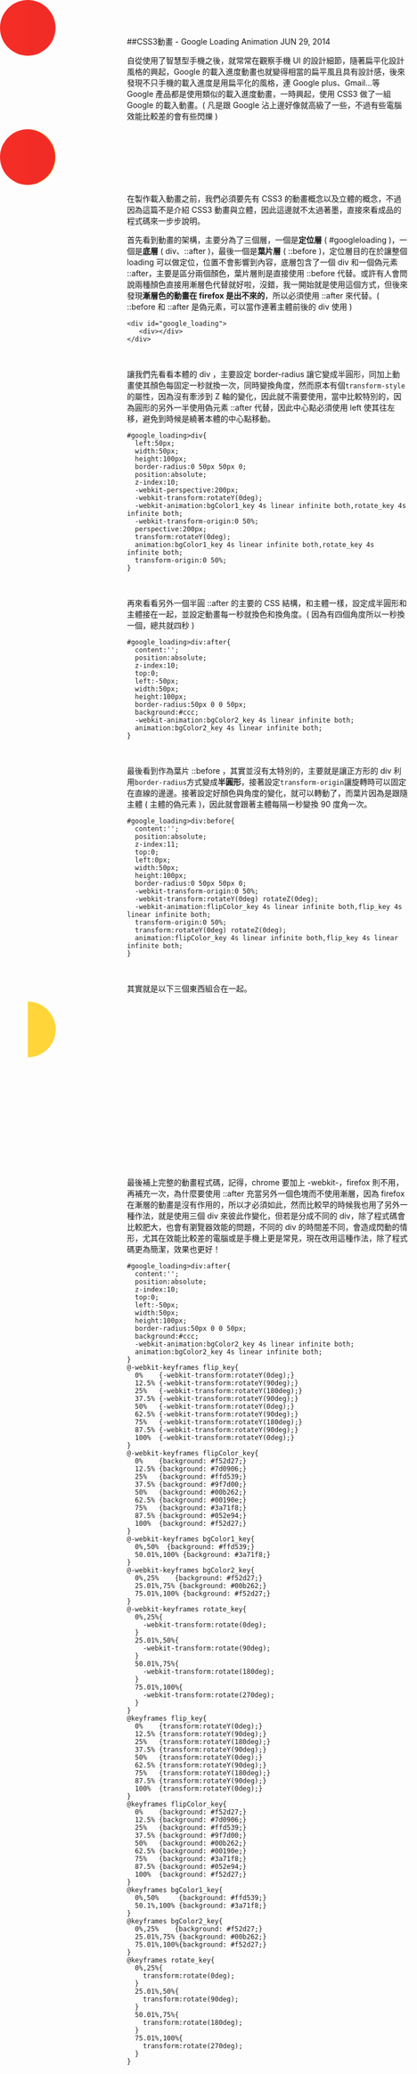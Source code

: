<!-- @@master  = ../../_layout.html-->

<!-- @@block  =  jsBottom-->

<include src="../../_articles-js.html"></include>

<!-- @@close-->

<!-- @@block  =  css-->

<include src="../../_articles-css.html"></include>

<style>
#google_loading {
width:100px;
height:100px;
}
#google_loading1 {
width:100px;
height:100px;
}
#google_loading2 {
width:100px;
height:100px;
}
#google_loading3 {
width:100px;
height:100px;
}
#google_loading1>div {
left:50px;
width:50px;
height:100px;
border-radius:0 50px 50px 0;
position:absolute;
z-index:10;
-webkit-perspective:200px;
-webkit-transform:rotateY(0deg);
-webkit-animation:bgColor1_key 4s linear infinite both, rotate_key 4s infinite both;
-webkit-transform-origin:0 50%;
perspective:200px;
transform:rotateY(0deg);
animation:bgColor1_key 4s linear infinite both, rotate_key 4s infinite both;
transform-origin:0 50%;
}
#google_loading1>div {
left:50px;
width:50px;
height:100px;
border-radius:0 50px 50px 0;
position:absolute;
z-index:10;
-webkit-perspective:200px;
-webkit-transform:rotateY(0deg);
-webkit-animation:bgColor1_key 4s linear infinite both, rotate_key 4s infinite both;
-webkit-transform-origin:0 50%;
perspective:200px;
transform:rotateY(0deg);
animation:bgColor1_key 4s linear infinite both, rotate_key 4s infinite both;
transform-origin:0 50%;
}
#google_loading2>div:before {
content:'';
position:absolute;
z-index:11;
top:0;
left:50px;
width:50px;
height:100px;
border-radius:0 50px 50px 0;
-webkit-transform-origin:0 50%;
-webkit-transform:rotateY(0deg) rotateZ(0deg);
-webkit-animation:flipColor_key 4s linear infinite both, flip_key 4s linear infinite both;
transform-origin:0 50%;
transform:rotateY(0deg) rotateZ(0deg);
animation:flipColor_key 4s linear infinite both, flip_key 4s linear infinite both;
}
#google_loading3>div:after {
content:'';
position:absolute;
z-index:10;
top:0;
left:0px;
width:50px;
height:100px;
border-radius:50px 0 0 50px;
background:#ccc;
-webkit-animation:bgColor2_key 4s linear infinite both;
animation:bgColor2_key 4s linear infinite both;
}
#google_loading>div {
left:50px;
width:50px;
height:100px;
border-radius:0 50px 50px 0;
position:absolute;
z-index:10;
-webkit-perspective:200px;
-webkit-transform:rotateY(0deg);
-webkit-animation:bgColor1_key 4s linear infinite both, rotate_key 4s infinite both;
-webkit-transform-origin:0 50%;
perspective:200px;
transform:rotateY(0deg);
animation:bgColor1_key 4s linear infinite both, rotate_key 4s infinite both;
transform-origin:0 50%;
}
#google_loading>div:before {
content:'';
position:absolute;
z-index:11;
top:0;
left:0px;
width:50px;
height:100px;
border-radius:0 50px 50px 0;
-webkit-transform-origin:0 50%;
-webkit-transform:rotateY(0deg) rotateZ(0deg);
-webkit-animation:flipColor_key 4s linear infinite both, flip_key 4s linear infinite both;
transform-origin:0 50%;
transform:rotateY(0deg) rotateZ(0deg);
animation:flipColor_key 4s linear infinite both, flip_key 4s linear infinite both;
}
#google_loading>div:after {
content:'';
position:absolute;
z-index:10;
top:0;
left:-50px;
width:50px;
height:100px;
border-radius:50px 0 0 50px;
background:#ccc;
-webkit-animation:bgColor2_key 4s linear infinite both;
animation:bgColor2_key 4s linear infinite both;
}
@-webkit-keyframes flip_key {
0% {
-webkit-transform:rotateY(0deg);
}
12.5% {
-webkit-transform:rotateY(90deg);
}
25% {
-webkit-transform:rotateY(180deg);
}
37.5% {
-webkit-transform:rotateY(90deg);
}
50% {
-webkit-transform:rotateY(0deg);
}
62.5% {
-webkit-transform:rotateY(90deg);
}
75% {
-webkit-transform:rotateY(180deg);
}
87.5% {
-webkit-transform:rotateY(90deg);
}
100% {
-webkit-transform:rotateY(0deg);
}
}
@-webkit-keyframes flipColor_key {
0% {
background: #f52d27;
}
12.5% {
background: #7d0906;
}
25% {
background: #ffd539;
}
37.5% {
background: #9f7d00;
}
50% {
background: #00b262;
}
62.5% {
background: #00190e;
}
75% {
background: #3a71f8;
}
87.5% {
background: #052e94;
}
100% {
background: #f52d27;
}
}
@-webkit-keyframes bgColor1_key {
0%, 50% {
background: #ffd539;
}
50.01%, 100% {
background: #3a71f8;
}
}
@-webkit-keyframes bgColor2_key {
0%, 25% {
background: #f52d27;
}
25.01%, 75% {
background: #00b262;
}
75.01%, 100% {
background: #f52d27;
}
}
@-webkit-keyframes rotate_key {
0%, 25% {
-webkit-transform:rotate(0deg);
}
25.01%, 50% {
-webkit-transform:rotate(90deg);
}
50.01%, 75% {
-webkit-transform:rotate(180deg);
}
75.01%, 100% {
-webkit-transform:rotate(270deg);
}
}
@keyframes flip_key {
0% {
transform:rotateY(0deg);
}
12.5% {
transform:rotateY(90deg);
}
25% {
transform:rotateY(180deg);
}
37.5% {
transform:rotateY(90deg);
}
50% {
transform:rotateY(0deg);
}
62.5% {
transform:rotateY(90deg);
}
75% {
transform:rotateY(180deg);
}
87.5% {
transform:rotateY(90deg);
}
100% {
transform:rotateY(0deg);
}
}
@keyframes flipColor_key {
0% {
background: #f52d27;
}
12.5% {
background: #7d0906;
}
25% {
background: #ffd539;
}
37.5% {
background: #9f7d00;
}
50% {
background: #00b262;
}
62.5% {
background: #00190e;
}
75% {
background: #3a71f8;
}
87.5% {
background: #052e94;
}
100% {
background: #f52d27;
}
}
@keyframes bgColor1_key {
0%, 50% {
background: #ffd539;
}
50.1%, 100% {
background: #3a71f8;
}
}
@keyframes bgColor2_key {
0%, 25% {
background: #f52d27;
}
25.01%, 75% {
background: #00b262;
}
75.01%, 100% {
background: #f52d27;
}
}
@keyframes rotate_key {
0%, 25% {
transform:rotate(0deg);
}
25.01%, 50% {
transform:rotate(90deg);
}
50.01%, 75% {
transform:rotate(180deg);
}
75.01%, 100% {
transform:rotate(270deg);
}
}
</style>

<!-- @@close-->

<!-- @@block  =  articles-social-->

<include src="../../_articles-social.html"></include>

<!-- @@close-->

<!-- @@block  =  articles-footer-->

<include src="../../_articles.html"></include>

<!-- @@close-->

<!-- @@block  =  meta-->

<meta name="keywords" content="CSS,CSS3,教學,animation,google,loading,網頁前端,oxxo,前端技術,css animation,css transition">

<meta property="article:published_time" content="2014-06-29T23:55:00+01:00">

<meta name="description" content="隨著扁平化設計風格的興起，Google 的載入進度動畫也就變得相當的扁平風且具有設計感，後來發現不只手機的載入進度是用扁平化的風格，連 Google plus、Gmail...等 Google 產品都是使用類似的載入進度動畫，一時興起，使用 CSS3 做了一組 Google 的載入動畫。">

<meta itemprop="name" content="CSS3動畫 - Google Loading Animation - OXXO.STUDIO">

<meta itemprop="image" content="http://www.oxxostudio.tw/img/articles/201406/20140629_1_01.gif">

<meta itemprop="description" content="隨著扁平化設計風格的興起，Google 的載入進度動畫也就變得相當的扁平風且具有設計感，後來發現不只手機的載入進度是用扁平化的風格，連 Google plus、Gmail...等 Google 產品都是使用類似的載入進度動畫，一時興起，使用 CSS3 做了一組 Google 的載入動畫。">

<meta property="og:title" content="CSS3動畫 - Google Loading Animation - OXXO.STUDIO">

<meta property="og:url" content="http://www.oxxostudio.tw/articles/201406/css-google-loading.html">

<meta property="og:image" content="http://www.oxxostudio.tw/img/articles/201406/20140629_1_01.gif">

<meta property="og:description" content="隨著扁平化設計風格的興起，Google 的載入進度動畫也就變得相當的扁平風且具有設計感，後來發現不只手機的載入進度是用扁平化的風格，連 Google plus、Gmail...等 Google 產品都是使用類似的載入進度動畫，一時興起，使用 CSS3 做了一組 Google 的載入動畫。">

<title>CSS3動畫 - Google Loading Animation - OXXO.STUDIO</title> 

<!-- @@close-->

<!-- @@block  =  articles-content-->

##CSS3動畫 - Google Loading Animation <span class="article-date" tag="css">JUN 29, 2014</span>

自從使用了智慧型手機之後，就常常在觀察手機 UI 的設計細節，隨著扁平化設計風格的興起，Google 的載入進度動畫也就變得相當的扁平風且具有設計感，後來發現不只手機的載入進度是用扁平化的風格，連 Google plus、Gmail...等 Google 產品都是使用類似的載入進度動畫，一時興起，使用 CSS3 做了一組 Google 的載入動畫。( 凡是跟 Google 沾上邊好像就高級了一些，不過有些電腦效能比較差的會有些閃爍 )

<div id="google_loading">
<div></div>
</div>

在製作載入動畫之前，我們必須要先有 CSS3 的動畫概念以及立體的概念，不過因為這篇不是介紹 CSS3 動畫與立體，因此這邊就不太過著墨，直接來看成品的程式碼來一步步說明。

首先看到動畫的架構，主要分為了三個層，一個是**定位層** ( #googleloading )，一個是**底層** ( div、::after )，最後一個是**葉片層** ( ::before )，定位層目的在於讓整個 loading 可以做定位，位置不會影響到內容，底層包含了一個 div 和一個偽元素 ::after，主要是區分兩個顏色，葉片層則是直接使用 ::before 代替。或許有人會問說兩種顏色直接用漸層色代替就好啦，沒錯，我一開始就是使用這個方式，但後來發現**漸層色的動畫在 firefox 是出不來的**，所以必須使用 ::after 來代替。( ::before 和 ::after 是偽元素，可以當作連著主體前後的 div 使用 )

	<div id="google_loading">
	   <div></div>
	</div>

<br/>

讓我們先看看本體的 div ，主要設定 border-radius 讓它變成半圓形，同加上動畫使其顏色每固定一秒就換一次，同時變換角度，然而原本有個`transform-style`的屬性，因為沒有牽涉到 Z 軸的變化，因此就不需要使用，當中比較特別的，因為圓形的另外一半使用偽元素 ::after 代替，因此中心點必須使用 left 使其往左移，避免到時候是繞著本體的中心點移動。

	#google_loading>div{
	  left:50px;
	  width:50px;
	  height:100px;
	  border-radius:0 50px 50px 0;
	  position:absolute;
	  z-index:10;
	  -webkit-perspective:200px;
	  -webkit-transform:rotateY(0deg);
	  -webkit-animation:bgColor1_key 4s linear infinite both,rotate_key 4s infinite both;
	  -webkit-transform-origin:0 50%;
	  perspective:200px;
	  transform:rotateY(0deg);
	  animation:bgColor1_key 4s linear infinite both,rotate_key 4s infinite both;
	  transform-origin:0 50%;
	}

</br>

再來看看另外一個半圓 ::after 的主要的 CSS 結構，和主體一樣，設定成半圓形和主體接在一起，並設定動畫每一秒就換色和換角度。( 因為有四個角度所以一秒換一個，總共就四秒 )

	#google_loading>div:after{
	  content:'';
	  position:absolute;
	  z-index:10;
	  top:0;
	  left:-50px;
	  width:50px;
	  height:100px;
	  border-radius:50px 0 0 50px;
	  background:#ccc;
	  -webkit-animation:bgColor2_key 4s linear infinite both;
	  animation:bgColor2_key 4s linear infinite both;
	}

<br/>

最後看到作為葉片 ::before ，其實並沒有太特別的，主要就是讓正方形的 div 利用`border-radius`方式變成**半圓形**，接著設定`transform-origin`讓旋轉時可以固定在直線的邊邊。接著設定好顏色與角度的變化，就可以轉動了，而葉片因為是跟隨主體 ( 主體的偽元素 )，因此就會跟著主體每隔一秒變換 90 度角一次。

	#google_loading>div:before{
	  content:'';
	  position:absolute;
	  z-index:11;
	  top:0;
	  left:0px;
	  width:50px;
	  height:100px;
	  border-radius:0 50px 50px 0;
	  -webkit-transform-origin:0 50%;
	  -webkit-transform:rotateY(0deg) rotateZ(0deg);
	  -webkit-animation:flipColor_key 4s linear infinite both,flip_key 4s linear infinite both;
	  transform-origin:0 50%;
	  transform:rotateY(0deg) rotateZ(0deg);
	  animation:flipColor_key 4s linear infinite both,flip_key 4s linear infinite both;
	}

</br>

其實就是以下三個東西組合在一起。

<div id="google_loading1">
<div></div>
</div>
<div id="google_loading3">
<div></div>
</div>
<div id="google_loading2">
<div></div>
</div>

最後補上完整的動畫程式碼，記得，chrome 要加上 -webkit-，firefox 則不用，再補充一次，為什麼要使用 ::after 充當另外一個色塊而不使用漸層，因為 firefox 在漸層的動畫是沒有作用的，所以才必須如此，然而比較早的時候我也用了另外一種作法，就是使用三個 div 來彼此作變化，但若是分成不同的 div，除了程式碼會比較肥大，也會有瀏覽器效能的問題，不同的 div 的時間差不同，會造成閃動的情形，尤其在效能比較差的電腦或是手機上更是常見，現在改用這種作法，除了程式碼更為簡潔，效果也更好！

	#google_loading>div:after{
	  content:'';
	  position:absolute;
	  z-index:10;
	  top:0;
	  left:-50px;
	  width:50px;
	  height:100px;
	  border-radius:50px 0 0 50px;
	  background:#ccc;
	  -webkit-animation:bgColor2_key 4s linear infinite both;
	  animation:bgColor2_key 4s linear infinite both;
	}
	@-webkit-keyframes flip_key{
	  0%    {-webkit-transform:rotateY(0deg);}
	  12.5% {-webkit-transform:rotateY(90deg);}
	  25%   {-webkit-transform:rotateY(180deg);}
	  37.5% {-webkit-transform:rotateY(90deg);}
	  50%   {-webkit-transform:rotateY(0deg);}
	  62.5% {-webkit-transform:rotateY(90deg);}
	  75%   {-webkit-transform:rotateY(180deg);}
	  87.5% {-webkit-transform:rotateY(90deg);}
	  100%  {-webkit-transform:rotateY(0deg);}
	}
	@-webkit-keyframes flipColor_key{
	  0%    {background: #f52d27;}
	  12.5% {background: #7d0906;}
	  25%   {background: #ffd539;}
	  37.5% {background: #9f7d00;}
	  50%   {background: #00b262;}
	  62.5% {background: #00190e;}
	  75%   {background: #3a71f8;}
	  87.5% {background: #052e94;}
	  100%  {background: #f52d27;}
	}
	@-webkit-keyframes bgColor1_key{
	  0%,50%  {background: #ffd539;}
	  50.01%,100% {background: #3a71f8;}
	}
	@-webkit-keyframes bgColor2_key{
	  0%,25%    {background: #f52d27;}
	  25.01%,75% {background: #00b262;}
	  75.01%,100% {background: #f52d27;}
	}
	@-webkit-keyframes rotate_key{
	  0%,25%{
	    -webkit-transform:rotate(0deg);
	  }
	  25.01%,50%{
	    -webkit-transform:rotate(90deg);
	  }
	  50.01%,75%{
	    -webkit-transform:rotate(180deg);
	  }
	  75.01%,100%{
	    -webkit-transform:rotate(270deg);
	  }
	}
	@keyframes flip_key{
	  0%    {transform:rotateY(0deg);}
	  12.5% {transform:rotateY(90deg);}
	  25%   {transform:rotateY(180deg);}
	  37.5% {transform:rotateY(90deg);}
	  50%   {transform:rotateY(0deg);}
	  62.5% {transform:rotateY(90deg);}
	  75%   {transform:rotateY(180deg);}
	  87.5% {transform:rotateY(90deg);}
	  100%  {transform:rotateY(0deg);}
	}
	@keyframes flipColor_key{
	  0%    {background: #f52d27;}
	  12.5% {background: #7d0906;}
	  25%   {background: #ffd539;}
	  37.5% {background: #9f7d00;}
	  50%   {background: #00b262;}
	  62.5% {background: #00190e;}
	  75%   {background: #3a71f8;}
	  87.5% {background: #052e94;}
	  100%  {background: #f52d27;}
	}
	@keyframes bgColor1_key{
	  0%,50%     {background: #ffd539;}
	  50.1%,100% {background: #3a71f8;}
	}
	@keyframes bgColor2_key{
	  0%,25%    {background: #f52d27;}
	  25.01%,75% {background: #00b262;}
	  75.01%,100%{background: #f52d27;}
	}
	@keyframes rotate_key{
	  0%,25%{
	    transform:rotate(0deg);
	  }
	  25.01%,50%{
	    transform:rotate(90deg);
	  }
	  50.01%,75%{
	    transform:rotate(180deg);
	  }
	  75.01%,100%{
	    transform:rotate(270deg);
	  }
	}

<br/>

<!-- @@close-->
